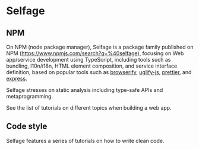 # Selfage

## NPM

On NPM (node package manager), Selfage is a package family published on NPM (https://www.npmjs.com/search?q=%40selfage), focusing on Web app/service development using TypeScript, including tools such as bundling, l10n/i18n, HTML element composition, and service interface definition, based on popular tools such as [browserify](https://www.npmjs.com/package/browserify), [uglify-js](https://www.npmjs.com/package/uglify-js), [prettier](https://www.npmjs.com/package/prettier), and [express](https://www.npmjs.com/package/express).

Selfage stresses on static analysis including type-safe APIs and metaprogramming.

See the list of tutorials on different topics when building a web app.

## Code style

Selfage features a series of tutorials on how to write clean code.